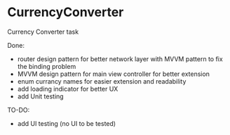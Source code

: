 # CurrencyConverter

Currency Converter task

Done:

- router design pattern for better network layer with MVVM pattern to fix the binding problem 
- MVVM design pattern for main view controller for better extension 
- enum currancy names for easier extension and readability 
- add loading indicator for better UX 
- add Unit testing 


TO-DO:
- add UI testing (no UI to be tested)
